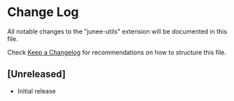 # Change Log

All notable changes to the "junee-utils" extension will be documented in this file.

Check [Keep a Changelog](http://keepachangelog.com/) for recommendations on how to structure this file.

## [Unreleased]

- Initial release
